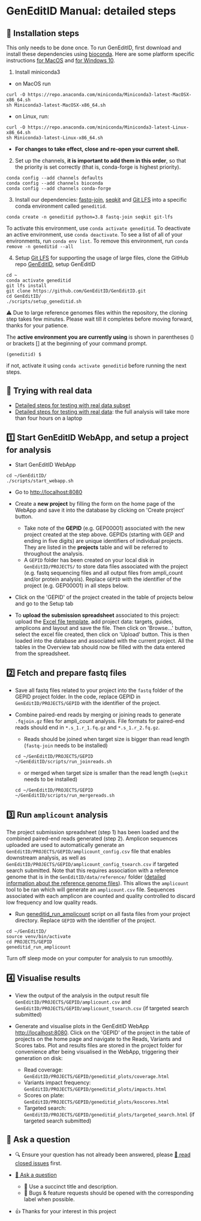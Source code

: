 # GenEditID Manual: detailed steps


## :memo: Installation steps
This only needs to be done once.
To run GenEditID, first download and install these dependencies using [bioconda](https://bioconda.github.io/user/install.html). Here are some platform specific instructions [for MacOS](macos.md) and [for Windows 10](windows.md).

1. Install miniconda3
  - on MacOS run
  ```
  curl -O https://repo.anaconda.com/miniconda/Miniconda3-latest-MacOSX-x86_64.sh
  sh Miniconda3-latest-MacOSX-x86_64.sh
  ```
  - on Linux, run:
  ```
  curl -O https://repo.anaconda.com/miniconda/Miniconda3-latest-Linux-x86_64.sh
  sh Miniconda3-latest-Linux-x86_64.sh
  ```
  - **For changes to take effect, close and re-open your current shell.**

2. Set up the channels, **it is important to add them in this order**, so that the priority is set correctly (that is, conda-forge is highest priority).
  ```
  conda config --add channels defaults
  conda config --add channels bioconda
  conda config --add channels conda-forge
  ```

3. Install our dependencies: [fastq-join](https://github.com/brwnj/fastq-join), [seqkit](https://github.com/shenwei356/seqkit) and [Git LFS](https://git-lfs.github.com/) into a specific conda environment called `geneditid`.
  ```
  conda create -n geneditid python=3.8 fastq-join seqkit git-lfs
  ```
  To activate this environment, use `conda activate geneditid`.
  To deactivate an active environment, use `conda deactivate`.
  To see a list of all of your environments, run `conda env list`.
  To remove this environment, run `conda remove -n geneditid --all`

4. Setup [Git LFS](https://git-lfs.github.com/) for supporting the usage of large files, clone the GitHub repo [GenEditID](https://github.com/GenEditID/GenEditID.git), setup GenEditID
  ```
  cd ~
  conda activate geneditid
  git lfs install
  git clone https://github.com/GenEditID/GenEditID.git
  cd GenEditID/
  ./scripts/setup_geneditid.sh
  ```
  :warning: Due to large reference genomes files within the repository, the cloning step takes few minutes. Please wait till it completes before moving forward, thanks for your patience.

The **active environment you are currently using** is shown in parentheses () or brackets [] at the beginning of your command prompt.
```
(geneditid) $
```
if not, activate it using `conda activate geneditid` before running the next steps.


## :microscope: Trying with real data

- [Detailed steps for testing with real data subset](demo.md)
- [Detailed steps for testing with real data](testing.md): the full analysis will take more than four hours on a laptop


## :one: Start GenEditID WebApp, and setup a project for analysis

- Start GenEditID WebApp
```
cd ~/GenEditID/
./scripts/start_webapp.sh
```

- Go to [http://localhost:8080](http://localhost:8080)

- Create a **new project** by filling the form on the home page of the WebApp and save it into the database by clicking on 'Create project' button.
  - Take note of the **GEPID** (e.g. GEP00001) associated with the new project created at the step above. GEPIDs (starting with GEP and ending in five digits) are unique identifiers of individual projects. They are listed in the **projects** table and will be referred to throughout the analysis.  
  - A `GEPID` folder has been created on your local disk in `GenEditID/PROJECTS/` to store data files associated with the project (e.g. fastq sequencing files and all output files from ampli_count and/or protein analysis). Replace `GEPID` with the identifier of the project (e.g. GEP00001) in all steps below.

- Click on the 'GEPID' of the project created in the table of projects below and go to the Setup tab

- To **upload the submission spreadsheet** associated to this project: upload the [Excel file template](https://github.com/GenEditID/GenEditID/raw/master/data/templates/GEPXXXXX.xlsx), add project data: targets, guides, amplicons and layout and save the file. Then click on 'Browse...' button, select the excel file created, then click on 'Upload' button. This is then loaded into the database and associated with the current project. All the tables in the Overview tab should now be filled with the data entered from the spreadsheet.


## :two: Fetch and prepare fastq files

- Save all fastq files related to your project into the `fastq` folder of the GEPID project folder. In the code, replace GEPID in `GenEditID/PROJECTS/GEPID` with the identifier of the project.

- Combine paired-end reads by merging or joining reads to generate `.fqjoin.gz` files for ampli_count analysis. File formats for paired-end reads should end in `*.s_1.r_1.fq.gz` and `*.s_1.r_2.fq.gz`.
  - Reads should be joined when target size is bigger than read length (`fastq-join` needs to be installed)
  ```
  cd ~/GenEditID/PROJECTS/GEPID
  ~/GenEditID/scripts/run_joinreads.sh
  ```
  - or merged when target size is smaller than the read length (`seqkit` needs to be installed)
  ```
  cd ~/GenEditID/PROJECTS/GEPID
  ~/GenEditID/scripts/run_mergereads.sh
  ```


## :three: Run `amplicount` analysis

The project submission spreadsheet (step 1) has been loaded and the combined paired-end reads generated (step 2). Amplicon sequences uploaded are used to automatically generate an `GenEditID/PROJECTS/GEPID/amplicount_config.csv` file that enables downstream analysis, as well as `GenEditID/PROJECTS/GEPID/amplicount_config_tsearch.csv` if targeted search submitted. Note that this requires association with a reference genome that is in the `GenEditID/data/reference/` folder ([detailed information about the reference genome files](ref-genome.md)). This allows the `amplicount` tool to be ran which will generate an `amplicount.csv` file. Sequences associated with each amplicon are counted and quality controlled to discard low frequency and low quality reads.


- Run [geneditid_run_amplicount](https://github.com/GenEditID/GenEditID/blob/master/python/geneditidtools/run_ampli_count.py) script on all fasta files from your project directory. Replace `GEPID` with the identifier of the project.
```
cd ~/GenEditID/
source venv/bin/activate
cd PROJECTS/GEPID
geneditid_run_amplicount
```
Turn off sleep mode on your computer for analysis to run smoothly.


## :four: Visualise results

- View the output of the analysis in the output result file `GenEditID/PROJECTS/GEPID/amplicount.csv` and `GenEditID/PROJECTS/GEPID/amplicount_tsearch.csv` (if targeted search submitted)

- Generate and visualise plots in the GenEditID WebApp [http://localhost:8080](http://localhost:8080). Click on the 'GEPID' of the project in the table of projects on the home page and navigate to the Reads, Variants and Scores tabs. Plot and results files are stored in the project folder for convenience after being visualised in the WebApp, triggering their generation on disk:
  - Read coverage: `GenEditID/PROJECTS/GEPID/geneditid_plots/coverage.html`
  - Variants impact frequency: `GenEditID/PROJECTS/GEPID/geneditid_plots/impacts.html`
  - Scores on plate: `GenEditID/PROJECTS/GEPID/geneditid_plots/koscores.html`
  - Targeted search: `GenEditID/PROJECTS/GEPID/geneditid_plots/targeted_search.html` (if targeted search submitted)


## :speech_balloon: Ask a question

- :mag: Ensure your question has not already been answered, please [:book: read closed issues](https://github.com/GenEditID/GenEditID/issues?q=is%3Aissue+is%3Aclosed) first.

- [:speech_balloon: Ask a question](https://github.com/GenEditID/GenEditID/issues/new)
  - :memo: Use a succinct title and description.
  - :bug: Bugs & feature requests should be opened with the corresponding label when possible.

- :+1: Thanks for your interest in this project
